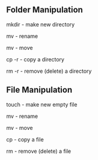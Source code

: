 ## Folder Manipulation ##
mkdir <name> - make new directory

mv <old name> <new name> - rename

mv <name> <new location> - move

cp -r <name> <new name> - copy a directory

rm -r <name> - remove (delete) a directory

## File Manipulation ##
touch <name> - make new empty file

mv <old name> <new name> - rename

mv <name> <new location> - move

cp <name> <new name> - copy a file

rm <name> - remove (delete) a file

